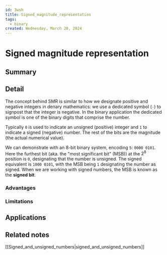 ```yaml
---
id: 3wsh
title: Signed_magnitude_representation
tags:
  - binary
created: Wednesday, March 20, 2024
---
```


# Signed magnitude representation

## Summary

## Detail

The concept behind SMR is similar to how we designate positive and negative
integers in denary mathematics: we use a dedicated symbol (`-`) to signpost that
the integer is negative. In the binary application the dedicated symbol is one
of the binary digits that comprise the number.

Typically `0` is used to indicate an unsigned (positive) integer and `1` to
indicate a signed (negative) number. The rest of the bits are the magnitude (the
actual numerical value).

We can demonstrate with an 8-bit binary system, encoding `5`: `0000 0101`. Here
the furthest bit (aka. the "most significant bit" (MSB)) at the $2^8$ position
is `0`, designating that the number is unsigned. The signed equivalent is
`1000 0101`, with the MSB being `1` designating the number as signed. When we
are working with signed numbers, the MSB is known as the **signed bit**.

### Advantages

### Limitations

## Applications

## Related notes

[[Signed_and_unsigned_numbers|signed_and_unsigned_numbers]]
